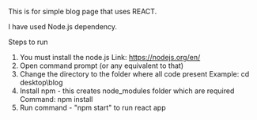 This is for simple blog page that uses REACT.

I have used Node.js dependency.

Steps to run

1. You must install the node.js
   Link: https://nodejs.org/en/
2. Open command prompt (or any equivalent to that)
3. Change the directory to the folder where all code present
  Example: cd desktop\blog
4. Install npm - this creates node_modules folder which are required
  Command: npm install
5. Run command - "npm start" to run react app